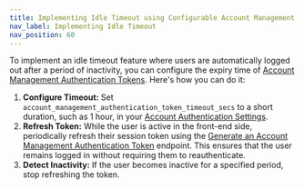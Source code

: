 ```yaml
---
title: Implementing Idle Timeout using Configurable Account Management Authentication Token Timeouts
nav_label: Implementing Idle Timeout
nav_position: 60
---
```


To implement an idle timeout feature where users are automatically logged out after a period of inactivity, you can configure the expiry time of [Account Management Authentication Tokens](/docs/authentication/Tokens/account-management-authentication-token). Here's how you can do it:
1. **Configure Timeout:** Set `account_management_authentication_token_timeout_secs` to a short duration, such as 1 hour, in your [Account Authentication Settings](/docs/authentication/single-sign-on/account-authentication-settings).
2. **Refresh Token:** While the user is active in the front-end side, periodically refresh their session token using the [Generate an Account Management Authentication Token](/docs/api/accounts/post-v-2-account-members-tokens) endpoint. This ensures that the user remains logged in without requiring them to reauthenticate.
3. **Detect Inactivity:** If the user becomes inactive for a specified period, stop refreshing the token.
